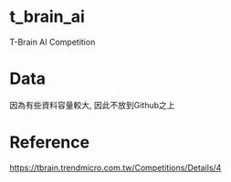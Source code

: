 # t_brain_ai
T-Brain AI Competition

# Data
因為有些資料容量較大, 因此不放到Github之上

# Reference
https://tbrain.trendmicro.com.tw/Competitions/Details/4
